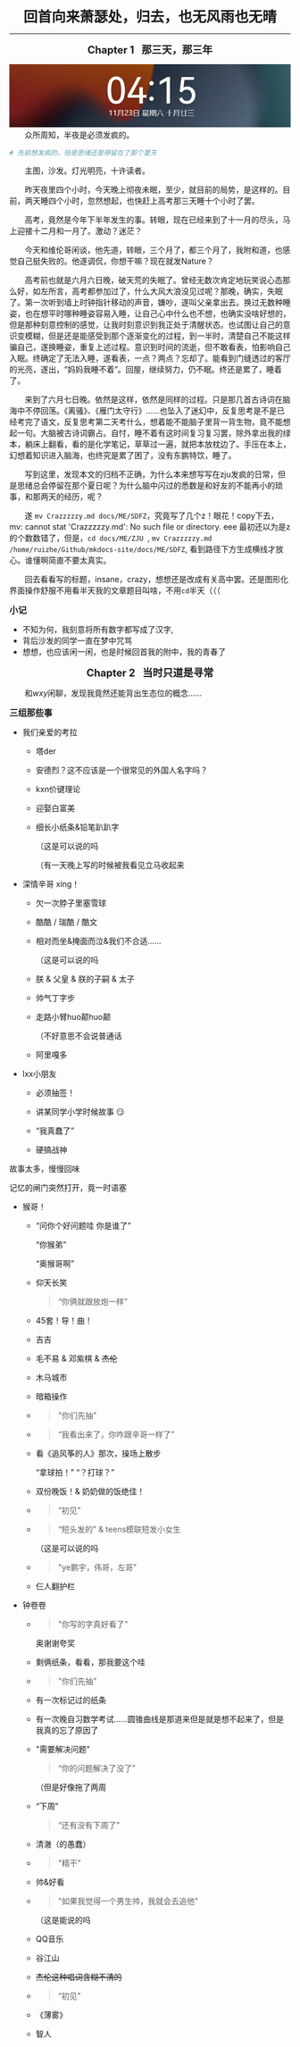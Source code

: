 <div style="text-align: center; font-size: 1.8em; font-weight: bold;">
回首向来萧瑟处，归去，也无风雨也无晴
</div>

---

<div style="text-align: center; font-size: 1.3em; font-weight: bold;">
Chapter 1 &nbsp;&nbsp;那三天，那三年
</div>

![alt text](image-8.png)
&nbsp;&nbsp;&nbsp;&nbsp;&nbsp;&nbsp;&nbsp;众所周知，半夜是必须发疯的。
```python
# 先前想发疯的，但是思绪还是停留在了那个夏天
```

&nbsp;&nbsp;&nbsp;&nbsp;&nbsp;&nbsp;&nbsp;主图，沙发。灯光明亮，十许读者。

&nbsp;&nbsp;&nbsp;&nbsp;&nbsp;&nbsp;&nbsp;昨天夜里四个小时，今天晚上彻夜未眠，至少，就目前的局势，是这样的。目前，两天睡四个小时，忽然想起，也快赶上高考那三天睡十个小时了罢。

&nbsp;&nbsp;&nbsp;&nbsp;&nbsp;&nbsp;&nbsp;高考，竟然是今年下半年发生的事。转眼，现在已经来到了十一月的尽头，马上迎接十二月和一月了。激动？迷茫？

&nbsp;&nbsp;&nbsp;&nbsp;&nbsp;&nbsp;&nbsp;今天和维伦哥闲谈，他先道，转眼，三个月了，都三个月了，我附和道，也感觉自己挺失败的。他遂调侃，你想干嘛？现在就发Nature？

&nbsp;&nbsp;&nbsp;&nbsp;&nbsp;&nbsp;&nbsp;高考前也就是六月六日晚，破天荒的失眠了。曾经无数次肯定地玩笑说心态那么好，如左所言，高考都参加过了，什么大风大浪没见过呢？那晚，确实，失眠了。第一次听到墙上时钟指针移动的声音，嫌吵，遂叫父亲拿出去。换过无数种睡姿，也在想平时哪种睡姿容易入睡，让自己心中什么也不想，也确实没啥好想的，但是那种刻意控制的感觉，让我时刻意识到我正处于清醒状态。也试图让自己的意识变模糊，但是还是能感受到那个逐渐变化的过程，到一半时，清楚自己不能这样骗自己，遂换睡姿，重复上述过程。意识到时间的流逝，但不敢看表，怕影响自己入眠。终确定了无法入睡，遂看表，一点？两点？忘却了。能看到门缝透过的客厅的光亮，遂出，“妈妈我睡不着”。回屋，继续努力，仍不眠。终还是累了，睡着了。

&nbsp;&nbsp;&nbsp;&nbsp;&nbsp;&nbsp;&nbsp;来到了六月七日晚。依然是这样，依然是同样的过程。只是那几首古诗词在脑海中不停回荡。《离骚》、《雁门太守行》……也坠入了迷幻中，反复思考是不是已经考完了语文，反复思考第二天考什么，想着能不能脑子里背一背生物，竟不能想起一句。大脑被古诗词霸占。自忖，睡不着有这时间复习复习罢，除外拿出我的绿本，躺床上翻看，看的是化学笔记，草草过一遍，就把本放枕边了。手压在本上，幻想着知识进入脑海，也终究是累了困了，没有东鹏特饮，睡了。

&nbsp;&nbsp;&nbsp;&nbsp;&nbsp;&nbsp;&nbsp;写到这里，发现本文的归档不正确，为什么本来想写写在zju发疯的日常，但是思绪总会停留在那个夏日呢？为什么脑中闪过的悉数是和好友的不能再小的琐事，和那两天的经历，呢？

&nbsp;&nbsp;&nbsp;&nbsp;&nbsp;&nbsp;&nbsp;遂 `mv Crazzzzzy.md docs/ME/SDFZ`，究竟写了几个z！眼花！copy下去，mv: cannot stat 'Crazzzzzy.md': No such file or directory. eee 最初还以为是z的个数数错了，但是，`cd docs/ME/ZJU `, `mv Crazzzzzy.md /home/ruizhe/Github/mkdocs-site/docs/ME/SDFZ`, 看到路径下方生成横线才放心。谁懂啊简直不要太真实。

&nbsp;&nbsp;&nbsp;&nbsp;&nbsp;&nbsp;&nbsp;回去看看写的标题，insane，crazy，想想还是改成有关高中罢。还是图形化界面操作舒服不用看半天我的文章题目叫啥，不用`cd`半天（（（

<div style=" font-size: 1.1em; font-weight: bold;">
小记
</div>

- 不知为何，我刻意将所有数字都写成了汉字,
- 背后沙发的同学一直在梦中咒骂
- 想想，也应该闲一闲，也是时候回首我的附中，我的青春了

<div style="text-align: center; font-size: 1.3em; font-weight: bold;">
Chapter 2 &nbsp;&nbsp;当时只道是寻常
</div>

&nbsp;&nbsp;&nbsp;&nbsp;&nbsp;&nbsp;&nbsp;和$wxy$闲聊，发现我竟然还能背出生态位的概念……

<div style=" font-size: 1.1em; font-weight: bold;">
三组那些事
</div>

- 我们亲爱的考拉
    
    - 塔der
    
    - 安德烈？这不应该是一个很常见的外国人名字吗？
    
    - kxn价键理论
    
    - 迎娶白富美
    
    - 细长小纸条&铅笔趴趴字
        
        （这是可以说的吗
        
        （有一天晚上写的时候被我看见立马收起来
    
- 深情辛哥 xing！
    
    - 欠一次脖子里塞雪球
    
    - 酷酷 / 瑞酷 / 酷文
    
    - 相对而坐&掩面而泣&我们不合适……

        （这是可以说的吗

    - 朕 & 父皇 & 朕的子嗣 & 太子

    - 帅气丁字步

    - 走路小臂huo颠huo颠

        （不好意思不会说普通话

    - 阿里嘎多

- lxx小朋友
    
    - 必须抽签！
    
    - 讲某同学小学时候故事 :smirk:
    
    - “我真蠢了”
    
    - 硬搞战神

故事太多，慢慢回味

记忆的闸门突然打开，竟一时语塞

- 猴哥！
    - “问你个好问题哇 你是谁了”

        “你猴弟”

        “奥猴哥啊”
    - 仰天长笑
        
       > “你俩就跟放炮一样”

    - 45套！导！曲！
    
    - 吉吉
    
    - 毛不易 & 邓紫棋 & ~~杰伦~~
    
    - 木马城市
    
    - 暗箱操作
    
    - >"你们先抽"
    
    - >“我看出来了，你咋跟辛哥一样了”
    
    - 看《追风筝的人》那次，操场上散步
   
        “拿球拍！” “？打球？”
    
    - 双份晚饭！& 奶奶做的饭绝佳！
    
    - >“初见”
    
    - >“短头发的” & teens模联短发小女生

        （这是可以说的吗

    - > "ye鹏宇，伟哥，左哥"

    - 仨人翻护栏
    

- 钟卷卷

    - >"你写的字真好看了"
        
        奥谢谢夸奖

    - 剩俩纸条，看看，那我要这个哇

    - >"你们先抽"

    - 有一次标记过的纸条

    - 有一次晚自习数学考试……圆锥曲线是那道来但是就是想不起来了，但是我真的忘了原因了

    - "需要解决问题" 

        > “你的问题解决了没了”

        （但是好像拖了两周

    - “下周”
        >“还有没有下周了”

    - 清澈（的愚蠢）

    - > "精干"

    - 帅&好看

    - > "如果我觉得一个男生帅，我就会去追他"

        （这是能说的吗

    - QQ音乐

    - 谷江山

    - ~~杰伦这种唱词含糊不清的~~

    - >“初见”

    - 《薄雾》

    - 智人

<!--

不知为何，我刻意将所有数字都写成了数字,

背后沙发的同学一直在梦中咒骂

理综考试前十五分钟去上厕所，
-->
